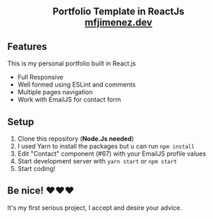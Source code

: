 <h2 align="center">
  Portfolio Template in ReactJs<br/>
  <a href="mfjimenez.dev" target="_blank">mfjimenez.dev</a>
</h2>

## Features
This is my personal portfolio built in React.js

- Full Responsive
- Well formed using ESLint and comments
- Multiple pages navigation
- Work with EmailJS for contact form

## Setup
1. Clone this repository (<b>Node.Js needed</b>)
2. I used Yarn to install the packages but u can run `npm install`
3. Edit "Contact" component (#67) with your EmailJS profile values
4. Start development server with `yarn start` or `npm start`
5. Start coding!

## Be nice! ❤️❤️❤️
It's my first serious project, I accept and desire your advice.
